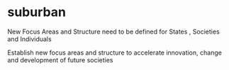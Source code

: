 # suburban
New Focus Areas and Structure need to be defined for States , Societies and Individuals

Establish new focus areas and structure to accelerate innovation, change and development of future societies
